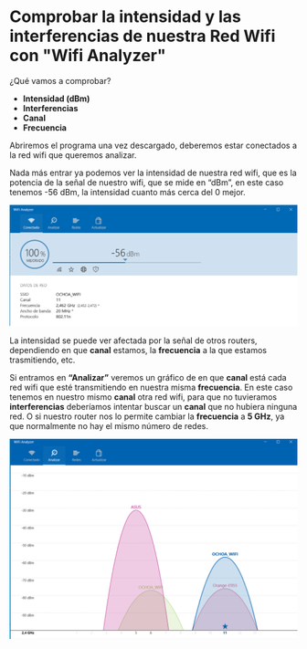 # Comprobar la intensidad y las interferencias de nuestra Red Wifi con "Wifi Analyzer"

¿Qué vamos a comprobar?
* **Intensidad (dBm)**
* **Interferencias**
* **Canal**
* **Frecuencia**

Abriremos el programa una vez descargado, deberemos estar conectados a la red wifi que queremos analizar.

Nada más entrar ya podemos ver la intensidad de nuestra red wifi, que es la potencia de la señal de nuestro wifi, que se mide en “dBm”, en este caso tenemos -56 dBm, la intensidad cuanto más cerca del 0 mejor.

![Primera imagen](../Imagenes/1.png)

La intensidad se puede ver afectada por la señal de otros routers, dependiendo en que **canal** estamos, la **frecuencia** a la que estamos trasmitiendo, etc.

Si entramos en **“Analizar”** veremos un gráfico de en que **canal** está cada red wifi que esté transmitiendo en nuestra misma **frecuencia**. En este caso tenemos en nuestro mismo **canal** otra red wifi, para que no tuvieramos **interferencias** deberíamos intentar buscar un **canal** que no hubiera ninguna red. O si nuestro router nos lo permite cambiar la **frecuencia** a **5 GHz**, ya que normalmente no hay el mismo número de redes.

![Segunda imagen](../Imagenes/2.png)
